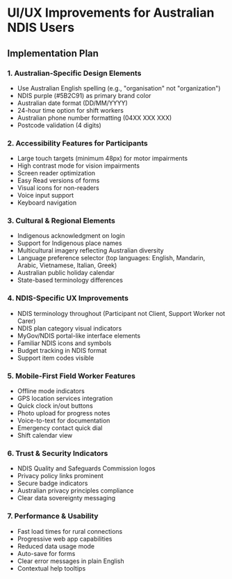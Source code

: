 # UI/UX Improvements for Australian NDIS Users

## Implementation Plan

### 1. Australian-Specific Design Elements
- Use Australian English spelling (e.g., "organisation" not "organization")
- NDIS purple (#5B2C91) as primary brand color
- Australian date format (DD/MM/YYYY)
- 24-hour time option for shift workers
- Australian phone number formatting (04XX XXX XXX)
- Postcode validation (4 digits)

### 2. Accessibility Features for Participants
- Large touch targets (minimum 48px) for motor impairments
- High contrast mode for vision impairments
- Screen reader optimization
- Easy Read versions of forms
- Visual icons for non-readers
- Voice input support
- Keyboard navigation

### 3. Cultural & Regional Elements
- Indigenous acknowledgment on login
- Support for Indigenous place names
- Multicultural imagery reflecting Australian diversity
- Language preference selector (top languages: English, Mandarin, Arabic, Vietnamese, Italian, Greek)
- Australian public holiday calendar
- State-based terminology differences

### 4. NDIS-Specific UX Improvements
- NDIS terminology throughout (Participant not Client, Support Worker not Carer)
- NDIS plan category visual indicators
- MyGov/NDIS portal-like interface elements
- Familiar NDIS icons and symbols
- Budget tracking in NDIS format
- Support item codes visible

### 5. Mobile-First Field Worker Features
- Offline mode indicators
- GPS location services integration
- Quick clock in/out buttons
- Photo upload for progress notes
- Voice-to-text for documentation
- Emergency contact quick dial
- Shift calendar view

### 6. Trust & Security Indicators
- NDIS Quality and Safeguards Commission logos
- Privacy policy links prominent
- Secure badge indicators
- Australian privacy principles compliance
- Clear data sovereignty messaging

### 7. Performance & Usability
- Fast load times for rural connections
- Progressive web app capabilities
- Reduced data usage mode
- Auto-save for forms
- Clear error messages in plain English
- Contextual help tooltips